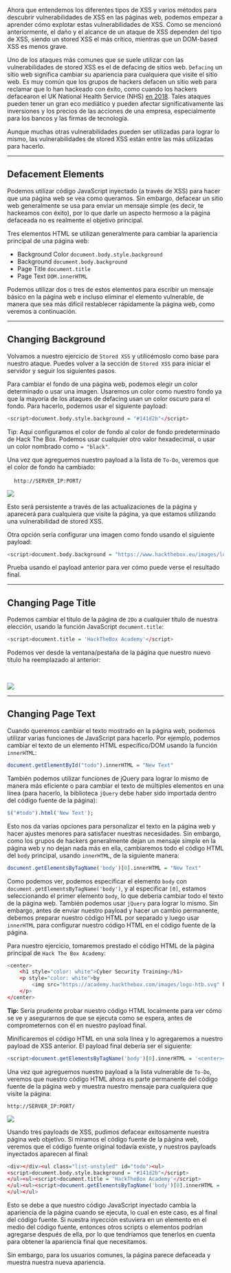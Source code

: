 Ahora que entendemos los diferentes tipos de XSS y varios métodos para descubrir vulnerabilidades de XSS en las páginas web, podemos empezar a aprender cómo explotar estas vulnerabilidades de XSS. Como se mencionó anteriormente, el daño y el alcance de un ataque de XSS dependen del tipo de XSS, siendo un stored XSS el más crítico, mientras que un DOM-based XSS es menos grave.

Uno de los ataques más comunes que se suele utilizar con las vulnerabilidades de stored XSS es el de defacing de sitios web. `Defacing` un sitio web significa cambiar su apariencia para cualquiera que visite el sitio web. Es muy común que los grupos de hackers defacen un sitio web para reclamar que lo han hackeado con éxito, como cuando los hackers defacearon el UK National Health Service (NHS) [en 2018](https://www.bbc.co.uk/news/technology-43812539). Tales ataques pueden tener un gran eco mediático y pueden afectar significativamente las inversiones y los precios de las acciones de una empresa, especialmente para los bancos y las firmas de tecnología.

Aunque muchas otras vulnerabilidades pueden ser utilizadas para lograr lo mismo, las vulnerabilidades de stored XSS están entre las más utilizadas para hacerlo.

---

## Defacement Elements

Podemos utilizar código JavaScript inyectado (a través de XSS) para hacer que una página web se vea como queramos. Sin embargo, defacear un sitio web generalmente se usa para enviar un mensaje simple (es decir, te hackeamos con éxito), por lo que darle un aspecto hermoso a la página defaceada no es realmente el objetivo principal.

Tres elementos HTML se utilizan generalmente para cambiar la apariencia principal de una página web:

- Background Color `document.body.style.background`
- Background `document.body.background`
- Page Title `document.title`
- Page Text `DOM.innerHTML`

Podemos utilizar dos o tres de estos elementos para escribir un mensaje básico en la página web e incluso eliminar el elemento vulnerable, de manera que sea más difícil restablecer rápidamente la página web, como veremos a continuación.

---

## Changing Background

Volvamos a nuestro ejercicio de `Stored XSS` y utilicémoslo como base para nuestro ataque. Puedes volver a la sección de `Stored XSS` para iniciar el servidor y seguir los siguientes pasos.

Para cambiar el fondo de una página web, podemos elegir un color determinado o usar una imagen. Usaremos un color como nuestro fondo ya que la mayoría de los ataques de defacing usan un color oscuro para el fondo. Para hacerlo, podemos usar el siguiente payload:


```r
<script>document.body.style.background = "#141d2b"</script>
```

Tip: Aquí configuramos el color de fondo al color de fondo predeterminado de Hack The Box. Podemos usar cualquier otro valor hexadecimal, o usar un color nombrado como `= "black"`.

Una vez que agreguemos nuestro payload a la lista de `To-Do`, veremos que el color de fondo ha cambiado:

   
`http://SERVER_IP:PORT/`

![](https://academy.hackthebox.com/storage/modules/103/xss_defacing_background_color.jpg)

Esto será persistente a través de las actualizaciones de la página y aparecerá para cualquiera que visite la página, ya que estamos utilizando una vulnerabilidad de stored XSS.

Otra opción sería configurar una imagen como fondo usando el siguiente payload:


```r
<script>document.body.background = "https://www.hackthebox.eu/images/logo-htb.svg"</script>
```

Prueba usando el payload anterior para ver cómo puede verse el resultado final.

---

## Changing Page Title

Podemos cambiar el título de la página de `2Do` a cualquier título de nuestra elección, usando la función JavaScript `document.title`:


```r
<script>document.title = 'HackTheBox Academy'</script>
```

Podemos ver desde la ventana/pestaña de la página que nuestro nuevo título ha reemplazado al anterior:

   

![](https://academy.hackthebox.com/storage/modules/103/xss_defacing_page_title.jpg)

---

## Changing Page Text

Cuando queremos cambiar el texto mostrado en la página web, podemos utilizar varias funciones de JavaScript para hacerlo. Por ejemplo, podemos cambiar el texto de un elemento HTML específico/DOM usando la función `innerHTML`:


```r
document.getElementById("todo").innerHTML = "New Text"
```

También podemos utilizar funciones de jQuery para lograr lo mismo de manera más eficiente o para cambiar el texto de múltiples elementos en una línea (para hacerlo, la biblioteca `jQuery` debe haber sido importada dentro del código fuente de la página):


```r
$("#todo").html('New Text');
```

Esto nos da varias opciones para personalizar el texto en la página web y hacer ajustes menores para satisfacer nuestras necesidades. Sin embargo, como los grupos de hackers generalmente dejan un mensaje simple en la página web y no dejan nada más en ella, cambiaremos todo el código HTML del `body` principal, usando `innerHTML`, de la siguiente manera:


```r
document.getElementsByTagName('body')[0].innerHTML = "New Text"
```

Como podemos ver, podemos especificar el elemento `body` con `document.getElementsByTagName('body')`, y al especificar `[0]`, estamos seleccionando el primer elemento `body`, lo que debería cambiar todo el texto de la página web. También podemos usar `jQuery` para lograr lo mismo. Sin embargo, antes de enviar nuestro payload y hacer un cambio permanente, debemos preparar nuestro código HTML por separado y luego usar `innerHTML` para configurar nuestro código HTML en el código fuente de la página.

Para nuestro ejercicio, tomaremos prestado el código HTML de la página principal de `Hack The Box Academy`:


```r
<center>
    <h1 style="color: white">Cyber Security Training</h1>
    <p style="color: white">by 
        <img src="https://academy.hackthebox.com/images/logo-htb.svg" height="25px" alt="HTB Academy">
    </p>
</center>
```

**Tip:** Sería prudente probar nuestro código HTML localmente para ver cómo se ve y asegurarnos de que se ejecuta como se espera, antes de comprometernos con él en nuestro payload final.

Minificaremos el código HTML en una sola línea y lo agregaremos a nuestro payload de XSS anterior. El payload final debería ser el siguiente:


```r
<script>document.getElementsByTagName('body')[0].innerHTML = '<center><h1 style="color: white">Cyber Security Training</h1><p style="color: white">by <img src="https://academy.hackthebox.com/images/logo-htb.svg" height="25px" alt="HTB Academy"> </p></center>'</script>
```

Una vez que agreguemos nuestro payload a la lista vulnerable de `To-Do`, veremos que nuestro código HTML ahora es parte permanente del código fuente de la página web y muestra nuestro mensaje para cualquiera que visite la página:

`http://SERVER_IP:PORT/`

![](https://academy.hackthebox.com/storage/modules/103/xss_defacing_change_text.jpg)

Usando tres payloads de XSS, pudimos defacear exitosamente nuestra página web objetivo. Si miramos el código fuente de la página web, veremos que el código fuente original todavía existe, y nuestros payloads inyectados aparecen al final:


```r
<div></div><ul class="list-unstyled" id="todo"><ul>
<script>document.body.style.background = "#141d2b"</script>
</ul><ul><script>document.title = 'HackTheBox Academy'</script>
</ul><ul><script>document.getElementsByTagName('body')[0].innerHTML = '...SNIP...'</script>
</ul></ul>
```

Esto se debe a que nuestro código JavaScript inyectado cambia la apariencia de la página cuando se ejecuta, lo cual en este caso, es al final del código fuente. Si nuestra inyección estuviera en un elemento en el medio del código fuente, entonces otros scripts o elementos podrían agregarse después de ella, por lo que tendríamos que tenerlos en cuenta para obtener la apariencia final que necesitamos.

Sin embargo, para los usuarios comunes, la página parece defaceada y muestra nuestra nueva apariencia.